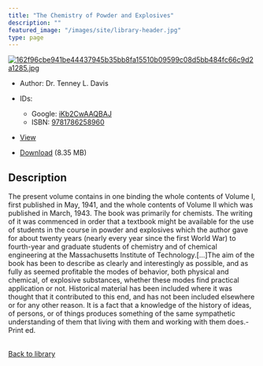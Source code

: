 ```yaml
---
title: "The Chemistry of Powder and Explosives"
description: ""
featured_image: "/images/site/library-header.jpg"
type: page
---
```


<a href="" target="_blank">![162f96cbe941be44437945b35bb8fa15510b09599c08d5bb484fc66c9d2a1285.jpg](/images/library/162f96cbe941be44437945b35bb8fa15510b09599c08d5bb484fc66c9d2a1285.jpg)</a>
* Author: Dr. Tenney L. Davis
* IDs:
  * Google: <a href="https://books.google.com/books?id=iKb2CwAAQBAJ" target="_blank">iKb2CwAAQBAJ</a>
  * ISBN: <a href="https://www.worldcat.org/isbn/9781786258960" target="_blank">9781786258960</a>
* <a href="" target="_blank">View</a>

* [Download]() (8.35 MB)

## Description<div>
<p>The present volume contains in one binding the whole contents of Volume I, first published in May, 1941, and the whole contents of Volume II which was published in March, 1943. The book was primarily for chemists. The writing of it was commenced in order that a textbook might be available for the use of students in the course in powder and explosives which the author gave for about twenty years (nearly every year since the first World War) to fourth-year and graduate students of chemistry and of chemical engineering at the Massachusetts Institute of Technology.[...]The aim of the book has been to describe as clearly and interestingly as possible, and as fully as seemed profitable the modes of behavior, both physical and chemical, of explosive substances, whether these modes find practical application or not. Historical material has been included where it was thought that it contributed to this end, and has not been included elsewhere or for any other reason. It is a fact that a knowledge of the history of ideas, of persons, or of things produces something of the same sympathetic understanding of them that living with them and working with them does.-Print ed.</p></div>

<br />[Back to library](/library/)
